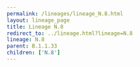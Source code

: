 ```yaml
---
permalink: /lineages/lineage_N.8.html
layout: lineage_page
title: Lineage N.8
redirect_to: ../lineage.html?lineage=N.8
lineage: N.8
parent: B.1.1.33
children: ['N.8']
---
```

